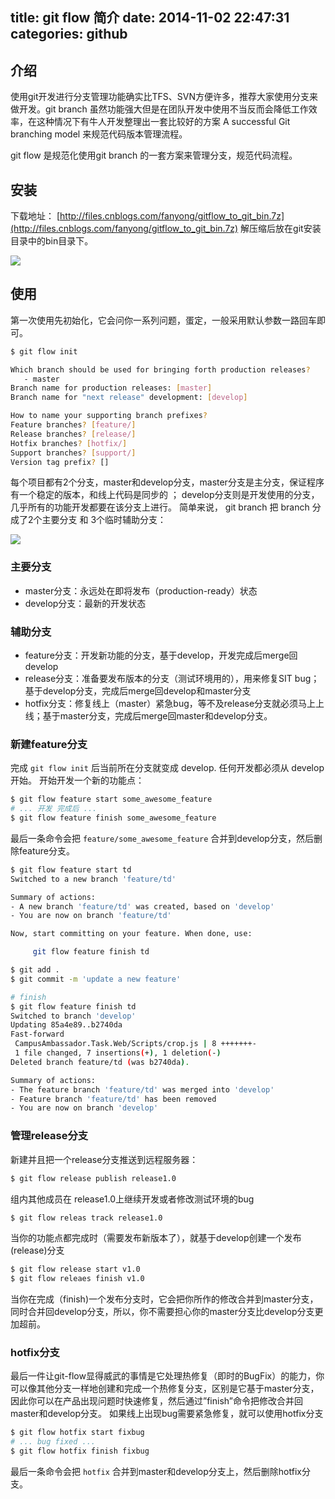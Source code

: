 title: git flow 简介
date: 2014-11-02 22:47:31
categories: github
---

## 介绍

使用git开发进行分支管理功能确实比TFS、SVN方便许多，推荐大家使用分支来做开发。git branch 虽然功能强大但是在团队开发中使用不当反而会降低工作效率，在这种情况下有牛人开发整理出一套比较好的方案 A successful Git branching model 来规范代码版本管理流程。

git flow 是规范化使用git branch 的一套方案来管理分支，规范代码流程。

## 安装
下载地址： [http://files.cnblogs.com/fanyong/gitflow_to_git_bin.7z](http://files.cnblogs.com/fanyong/gitflow_to_git_bin.7z)
解压缩后放在git安装目录中的bin目录下。

![](https://ws2.sinaimg.cn/large/006tNc79gy1fsbyvgntomj307207tmx1.jpg)

## 使用
第一次使用先初始化，它会问你一系列问题，蛋定，一般采用默认参数一路回车即可。

```bash
$ git flow init

Which branch should be used for bringing forth production releases?
   - master
Branch name for production releases: [master]
Branch name for "next release" development: [develop]

How to name your supporting branch prefixes?
Feature branches? [feature/]
Release branches? [release/]
Hotfix branches? [hotfix/]
Support branches? [support/]
Version tag prefix? []
```

每个项目都有2个分支，master和develop分支，master分支是主分支，保证程序有一个稳定的版本，和线上代码是同步的 ； develop分支则是开发使用的分支，几乎所有的功能开发都要在该分支上进行。
简单来说， git branch 把 branch 分成了2个主要分支 和 3个临时辅助分支：

![](https://ws1.sinaimg.cn/large/006tNc79gy1fsbyvp73y7j30gz0mn77y.jpg)

### 主要分支
* master分支：永远处在即将发布（production-ready）状态
* develop分支：最新的开发状态

### 辅助分支
* feature分支：开发新功能的分支，基于develop，开发完成后merge回develop
* release分支：准备要发布版本的分支（测试环境用的），用来修复SIT bug；基于develop分支，完成后merge回develop和master分支
* hotfix分支：修复线上（master）紧急bug，等不及release分支就必须马上上线；基于master分支，完成后merge回master和develop分支。

### 新建feature分支
完成 `git flow init` 后当前所在分支就变成 develop. 任何开发都必须从 develop 开始。
开始开发一个新的功能点：
```bash
$ git flow feature start some_awesome_feature
# ... 开发 完成后 ...
$ git flow feature finish some_awesome_feature
```
最后一条命令会把 `feature/some_awesome_feature` 合并到develop分支，然后删除feature分支。

```bash
$ git flow feature start td
Switched to a new branch 'feature/td'

Summary of actions:
- A new branch 'feature/td' was created, based on 'develop'
- You are now on branch 'feature/td'

Now, start committing on your feature. When done, use:

     git flow feature finish td

$ git add .
$ git commit -m 'update a new feature'

# finish 
$ git flow feature finish td
Switched to branch 'develop'
Updating 85a4e89..b2740da
Fast-forward
 CampusAmbassador.Task.Web/Scripts/crop.js | 8 +++++++-
 1 file changed, 7 insertions(+), 1 deletion(-)
Deleted branch feature/td (was b2740da).

Summary of actions:
- The feature branch 'feature/td' was merged into 'develop'
- Feature branch 'feature/td' has been removed
- You are now on branch 'develop'
```

### 管理release分支
新建并且把一个release分支推送到远程服务器：
```bash
$ git flow release publish release1.0
```
组内其他成员在 release1.0上继续开发或者修改测试环境的bug
```bash
$ git flow releas track release1.0
```
当你的功能点都完成时（需要发布新版本了），就基于develop创建一个发布(release)分支
```bash
$ git flow release start v1.0
$ git flow releaes finish v1.0
```
当你在完成（finish)一个发布分支时，它会把你所作的修改合并到master分支，同时合并回develop分支，所以，你不需要担心你的master分支比develop分支更加超前。

### hotfix分支
最后一件让git-flow显得威武的事情是它处理热修复（即时的BugFix）的能力，你可以像其他分支一样地创建和完成一个热修复分支，区别是它基于master分支，因此你可以在产品出现问题时快速修复，然后通过”finish”命令把修改合并回master和develop分支。
如果线上出现bug需要紧急修复，就可以使用hotfix分支
```bash
$ git flow hotfix start fixbug
# ... bug fixed ...
$ git flow hotfix finish fixbug
```
最后一条命令会把 `hotfix` 合并到master和develop分支上，然后删除hotfix分支。
